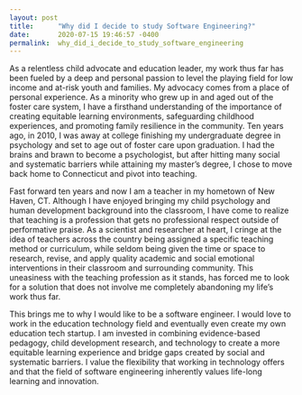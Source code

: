 ```yaml
---
layout: post
title:      "Why did I decide to study Software Engineering?"
date:       2020-07-15 19:46:57 -0400
permalink:  why_did_i_decide_to_study_software_engineering
---
```




As a relentless child advocate and education leader, my work thus far has been fueled by a deep and personal passion to level the playing field for low income and at-risk youth and families. My advocacy comes from a place of personal experience. As a minority who grew up in and aged out of the foster care system, I have a firsthand understanding of the importance of creating equitable learning environments, safeguarding childhood experiences, and promoting family resilience in the community. Ten years ago, in 2010, I was away at college finishing my undergraduate degree in psychology and set to age out of foster care upon graduation. I had the brains and brawn to become a psychologist, but after hitting many social and systematic barriers while attaining my master’s degree, I chose to move back home to Connecticut and pivot into teaching.  

Fast forward ten years and now I am a teacher in my hometown of New Haven, CT. Although I have enjoyed bringing my child psychology and human development background into the classroom, I have come to realize that teaching is a profession that gets no professional respect outside of performative praise. As a scientist and researcher at heart, I cringe at the idea of teachers across the country being assigned a specific teaching method or curriculum, while seldom being given the time or space to research, revise, and apply quality academic and social emotional interventions in their classroom and surrounding community. This uneasiness with the teaching profession as it stands, has forced me to look for a solution that does not involve me completely abandoning my life’s work thus far. 

This brings me to why I would like to be a software engineer. I would love to work in the education technology field and eventually even create my own education tech startup. I am invested in combining evidence-based pedagogy, child development research, and technology to create a more equitable learning experience and bridge gaps created by social and systematic barriers. I value the flexibility that working in technology offers and that the field of software engineering inherently values life-long learning and innovation.  

